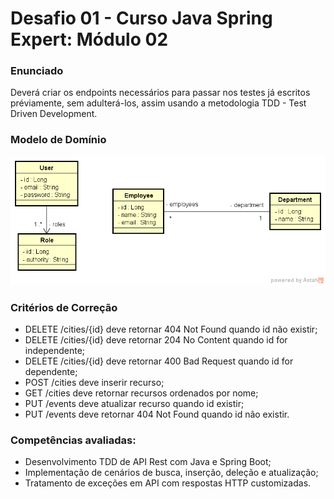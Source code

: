 # **Desafio 01 - Curso Java Spring Expert: Módulo 02**
### Enunciado
Deverá criar os endpoints necessários para passar nos testes já escritos préviamente, sem adulterá-los, assim usando a metodologia TDD - Test Driven Development.

### Modelo de Domínio
![diagrama](assets/diagram.png)

### Critérios de Correção
- DELETE /cities/{id} deve retornar 404 Not Found quando id não existir;
- DELETE /cities/{id} deve retornar 204 No Content quando id for independente;
- DELETE /cities/{id} deve retornar 400 Bad Request quando id for dependente;
- POST /cities deve inserir recurso; 
- GET /cities deve retornar recursos ordenados por nome;
- PUT /events deve atualizar recurso quando id existir;
- PUT /events deve retornar 404 Not Found quando id não existir.

### Competências avaliadas:
- Desenvolvimento TDD de API Rest com Java e Spring Boot;
- Implementação de cenários de busca, inserção, deleção e atualização;
- Tratamento de exceções em API com respostas HTTP customizadas.
